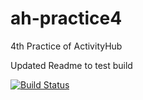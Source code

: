 # ah-practice4
4th Practice of ActivityHub

Updated Readme to test build

[![Build Status](https://travis-ci.org/neilxc/ah-practice4.svg?branch=master)](https://travis-ci.org/neilxc/ah-practice4)
